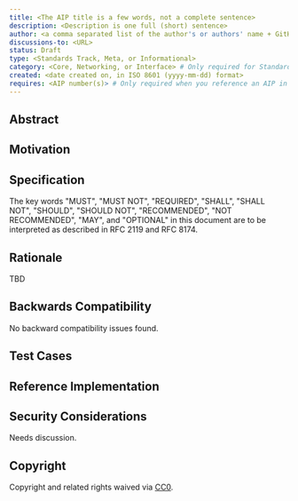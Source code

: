 ```yaml
---
title: <The AIP title is a few words, not a complete sentence>
description: <Description is one full (short) sentence>
author: <a comma separated list of the author's or authors' name + GitHub username (in parenthesis), or name and email (in angle brackets).  Example, FirstName LastName (@GitHubUsername), FirstName LastName <foo@bar.com>, FirstName (@GitHubUsername) and GitHubUsername (@GitHubUsername)>
discussions-to: <URL>
status: Draft
type: <Standards Track, Meta, or Informational>
category: <Core, Networking, or Interface> # Only required for Standards Track. Otherwise, remove this field.
created: <date created on, in ISO 8601 (yyyy-mm-dd) format>
requires: <AIP number(s)> # Only required when you reference an AIP in the `Specification` section. Otherwise, remove this field.
---
```


## Abstract

<!--
  The Abstract is a multi-sentence (short paragraph) technical summary.
  This should be a very terse and human-readable version of the specification section.
  Someone should be able to read only the abstract to get the gist of what this specification does.

  TODO: Remove this comment before submitting
-->

## Motivation

<!--
  This section is optional.

  The motivation section should include a description of any nontrivial problems the AIP solves.
  It should not describe how the AIP solves those problems, unless it is not immediately obvious.
  It should not describe why the AIP should be made into a standard, unless it is not immediately obvious.

  With a few exceptions, external links are not allowed.
  If you feel that a particular resource would demonstrate a compelling case for your AIP,
  then save it as a printer-friendly PDF, put it in the assets folder, and link to that copy.

  TODO: Remove this comment before submitting
-->

## Specification

<!--
  The Specification section should describe the syntax and semantics of any new feature.
  The specification should be detailed enough to allow competing,
  interoperable implementations for any of the current Atomicals platforms.

  It is recommended to follow RFC 2119 and RFC 8170.
  Do not remove the key word definitions if RFC 2119 and RFC 8170 are followed.

  TODO: Remove this comment before submitting
-->

The key words "MUST", "MUST NOT", "REQUIRED", "SHALL", "SHALL NOT", "SHOULD", "SHOULD NOT", "RECOMMENDED", "NOT RECOMMENDED", "MAY", and "OPTIONAL"
in this document are to be interpreted as described in RFC 2119 and RFC 8174.

## Rationale

<!--
  The rationale fleshes out the specification by describing what motivated the design and why particular design decisions were made.
  It should describe alternate designs that were considered and related work, e.g. how the feature is supported in other languages.

  The current placeholder is acceptable for a draft.

  TODO: Remove this comment before submitting
-->

TBD

## Backwards Compatibility

<!--

  This section is optional.

  All AIPs that introduce backwards incompatibilities must include a section describing these incompatibilities and their severity.
  The AIP must explain how the author proposes to deal with these incompatibilities.
  AIP submissions without a sufficient backwards compatibility treatise may be rejected outright.

  The current placeholder is acceptable for a draft.

  TODO: Remove this comment before submitting
-->

No backward compatibility issues found.

## Test Cases

<!--
  This section is optional for non-Core AIPs.

  The Test Cases section should include expected input/output pairs, but may include a succinct set of executable tests.
  It should not include project build files. No new requirements may be be introduced here
  (meaning an implementation following only the Specification section should pass all tests here.)
  If the test suite is too large to reasonably be included inline, then consider adding it as one or more files in `../assets/AIP-####/`. External links will not be allowed

  TODO: Remove this comment before submitting
-->

## Reference Implementation

<!--
  This section is optional.

  The Reference Implementation section should include a minimal implementation that assists in understanding or implementing this specification.
  It should not include project build files. The reference implementation is not a replacement for the Specification section, and the proposal should still be understandable without it.
  If the reference implementation is too large to reasonably be included inline, then consider adding it as one or more files in `../assets/AIP-####/`. External links will not be allowed.

  TODO: Remove this comment before submitting
-->

## Security Considerations

<!--
  All AIPs must contain a section that discusses the security implications/considerations relevant to the proposed change.
  Include information that might be important for security discussions, surfaces risks and can be used throughout the life cycle of the proposal.
  For example, include security-relevant design decisions, concerns, important discussions,
  implementation-specific guidance and pitfalls, an outline of threats and risks and how they are being addressed.
  AIP submissions missing the "Security Considerations" section will be rejected.
  An AIP cannot proceed to status "Final" without a Security Considerations discussion deemed sufficient by the reviewers.

  The current placeholder is acceptable for a draft.

  TODO: Remove this comment before submitting
-->

Needs discussion.

## Copyright

Copyright and related rights waived via [CC0](../LICENSE.md).
